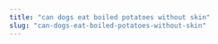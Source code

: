 ```yaml
---
title: "can dogs eat boiled potatoes without skin"
slug: "can-dogs-eat-boiled-potatoes-without-skin"
---
```


